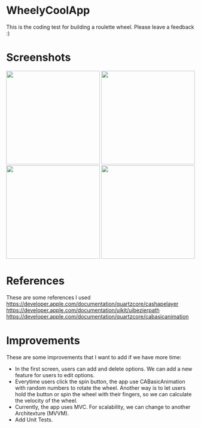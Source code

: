 # WheelyCoolApp
This is the coding test for building a roulette wheel. Please leave a feedback :) 
# Screenshots 
<img width = "250" src = "https://user-images.githubusercontent.com/32318345/158157237-d420ec6a-e668-4c4d-89ac-d96a64656ea2.png"> <img width = "250" src = "https://user-images.githubusercontent.com/32318345/158157229-981b6896-f32d-4882-bf8f-b63b1da06868.png">
<br>
<img width = "250" src = "https://user-images.githubusercontent.com/32318345/158162602-fe7f6686-bcd3-4d87-9484-b9bd95b630e2.png"> <img width = "250" src = "https://user-images.githubusercontent.com/32318345/158162591-40cb87c2-78c6-4f19-894f-ffd247ed11c9.png">
# References 
These are some references I used <br>
https://developer.apple.com/documentation/quartzcore/cashapelayer <br>
https://developer.apple.com/documentation/uikit/uibezierpath <br>
https://developer.apple.com/documentation/quartzcore/cabasicanimation
# Improvements
These are some improvements that I want to add if we have more time: 
- In the first screen, users can add and delete options. We can add a new feature for users to edit options. 
- Everytime users click the spin button, the app use CABasicAnimation with random numbers to rotate the wheel. Another way is to let users hold the button
or spin the wheel with their fingers, so we can calculate the velocity of the wheel. 
- Currently, the app uses MVC. For scalability, we can change to another Architexture (MVVM). 
- Add Unit Tests. 

